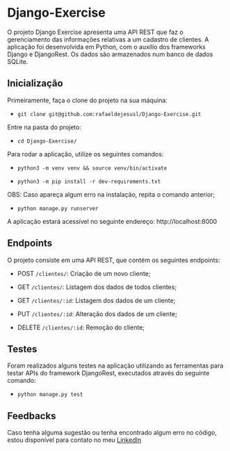 # Django-Exercise

O projeto Django Exercise apresenta uma API REST que faz o gerenciamento das informações relativas a um cadastro de clientes. A aplicação foi desenvolvida em Python, com o auxílio dos frameworks Django e DjangoRest. Os dados são armazenados num banco de dados SQLite.

## Inicialização

Primeiramente, faça o clone do projeto na sua máquina:

- ```git clone git@github.com:rafaeldejesusl/Django-Exercise.git```

Entre na pasta do projeto:

- ```cd Django-Exercise/```

Para rodar a aplicação, utilize os seguintes comandos:

- ```python3 -m venv venv && source venv/bin/activate```

- ```python3 -m pip install -r dev-requirements.txt```

OBS: Caso apareça algum erro na instalação, repita o comando anterior;

- ```python manage.py runserver```

A aplicação estará acessível no seguinte endereço: http://localhost:8000

## Endpoints

O projeto consiste em uma API REST, que contém os seguintes endpoints:

- POST ```/clientes/```: Criação de um novo cliente;

- GET ```/clientes/```: Listagem dos dados de todos clientes;

- GET ```/clientes/:id```: Listagem dos dados de um cliente;

- PUT ```/clientes/:id```: Alteração dos dados de um cliente;

- DELETE ```/clientes/:id```: Remoção do cliente;

## Testes

Foram realizados alguns testes na aplicação utilizando as ferramentas para testar APIs do framework DjangoRest, executados através do seguinte comando:

- ```python manage.py test```

## Feedbacks

Caso tenha alguma sugestão ou tenha encontrado algum erro no código, estou disponível para contato no meu [LinkedIn](https://www.linkedin.com/in/rafael-de-jesus-lima/)
